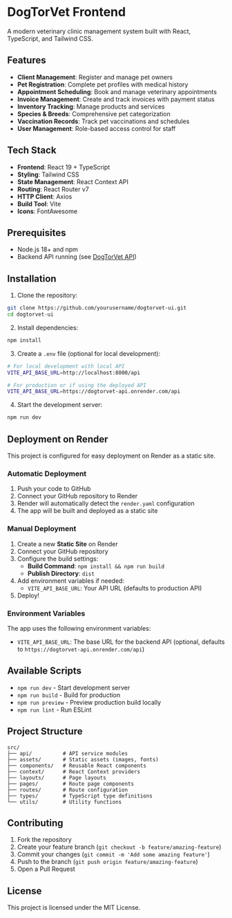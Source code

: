 # DogTorVet Frontend

A modern veterinary clinic management system built with React, TypeScript, and Tailwind CSS.

## Features

- **Client Management**: Register and manage pet owners
- **Pet Registration**: Complete pet profiles with medical history
- **Appointment Scheduling**: Book and manage veterinary appointments
- **Invoice Management**: Create and track invoices with payment status
- **Inventory Tracking**: Manage products and services
- **Species & Breeds**: Comprehensive pet categorization
- **Vaccination Records**: Track pet vaccinations and schedules
- **User Management**: Role-based access control for staff

## Tech Stack

- **Frontend**: React 19 + TypeScript
- **Styling**: Tailwind CSS
- **State Management**: React Context API
- **Routing**: React Router v7
- **HTTP Client**: Axios
- **Build Tool**: Vite
- **Icons**: FontAwesome

## Prerequisites

- Node.js 18+ and npm
- Backend API running (see [DogTorVet API](https://github.com/yourusername/dogtorvet-api))

## Installation

1. Clone the repository:
```bash
git clone https://github.com/yourusername/dogtorvet-ui.git
cd dogtorvet-ui
```

2. Install dependencies:
```bash
npm install
```

3. Create a `.env` file (optional for local development):
```bash
# For local development with local API
VITE_API_BASE_URL=http://localhost:8000/api

# For production or if using the deployed API
VITE_API_BASE_URL=https://dogtorvet-api.onrender.com/api
```

4. Start the development server:
```bash
npm run dev
```

## Deployment on Render

This project is configured for easy deployment on Render as a static site.

### Automatic Deployment

1. Push your code to GitHub
2. Connect your GitHub repository to Render
3. Render will automatically detect the `render.yaml` configuration
4. The app will be built and deployed as a static site

### Manual Deployment

1. Create a new **Static Site** on Render
2. Connect your GitHub repository
3. Configure the build settings:
   - **Build Command**: `npm install && npm run build`
   - **Publish Directory**: `dist`
4. Add environment variables if needed:
   - `VITE_API_BASE_URL`: Your API URL (defaults to production API)
5. Deploy!

### Environment Variables

The app uses the following environment variables:

- `VITE_API_BASE_URL`: The base URL for the backend API (optional, defaults to `https://dogtorvet-api.onrender.com/api`)

## Available Scripts

- `npm run dev` - Start development server
- `npm run build` - Build for production
- `npm run preview` - Preview production build locally
- `npm run lint` - Run ESLint

## Project Structure

```
src/
├── api/          # API service modules
├── assets/       # Static assets (images, fonts)
├── components/   # Reusable React components
├── context/      # React Context providers
├── layouts/      # Page layouts
├── pages/        # Route page components
├── routes/       # Route configuration
├── types/        # TypeScript type definitions
└── utils/        # Utility functions
```

## Contributing

1. Fork the repository
2. Create your feature branch (`git checkout -b feature/amazing-feature`)
3. Commit your changes (`git commit -m 'Add some amazing feature'`)
4. Push to the branch (`git push origin feature/amazing-feature`)
5. Open a Pull Request

## License

This project is licensed under the MIT License.

